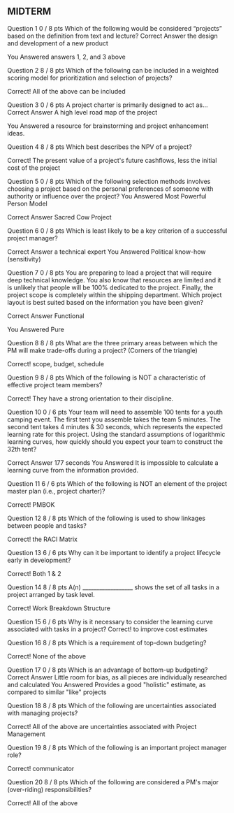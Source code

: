 ## MIDTERM

Question 1
0 / 8 pts
Which of the following would be considered “projects” based on the definition from text and lecture?
Correct Answer
  the design and development of a new product

You Answered
  answers 1, 2, and 3 above

Question 2
8 / 8 pts
Which of the following can be included in a weighted scoring model for prioritization and selection of projects?

Correct!
  All of the above can be included


Question 3
0 / 6 pts
A project charter is primarily designed to act as...
Correct Answer
  A high level road map of the project

You Answered
  a resource for brainstorming and project enhancement ideas.


Question 4
8 / 8 pts
Which best describes the NPV of a project?

Correct!
  The present value of a project's future cashflows, less the initial cost of the project


Question 5
0 / 8 pts
Which of the following selection methods involves choosing a project based on the personal preferences of someone with authority or influence over the project?
You Answered
  Most Powerful Person Model

Correct Answer
  Sacred Cow Project


Question 6
0 / 8 pts
Which is least likely to be a key criterion of a successful project manager?

Correct Answer
  a technical expert
You Answered
  Political know-how (sensitivity)

Question 7
0 / 8 pts
You are preparing to lead a project that will require deep technical knowledge. You also know that resources are limited and it is unlikely that people will be 100% dedicated to the project. Finally, the project scope is completely within the shipping department. Which project layout is best suited based on the information you have been given?

Correct Answer
  Functional

You Answered
  Pure


Question 8
8 / 8 pts
What are the three primary areas between which the PM will make trade-offs during a project? (Corners of the triangle)

Correct!
  scope, budget, schedule


Question 9
8 / 8 pts
Which of the following is NOT a characteristic of effective project team members?

Correct!
  They have a strong orientation to their discipline.


Question 10
0 / 6 pts
Your team will need to assemble 100 tents for a youth camping event. The first tent you assemble takes the team 5 minutes. The second tent takes 4 minutes & 30 seconds, which represents the expected learning rate for this project. Using the standard assumptions of logarithmic learning curves, how quickly should you expect your team to construct the 32th tent?

Correct Answer
  177 seconds
You Answered
  It is impossible to calculate a learning curve from the information provided.

Question 11
6 / 6 pts
Which of the following is NOT an element of the project master plan (i.e., project charter)?

Correct!
  PMBOK


Question 12
8 / 8 pts
Which of the following is used to show linkages between people and tasks?

Correct!
  the RACI Matrix


Question 13
6 / 6 pts
Why can it be important to identify a project lifecycle early in development?

Correct!
  Both 1 & 2


Question 14
8 / 8 pts
A(n) __________________ shows the set of all tasks in a project arranged by task level.

Correct!
  Work Breakdown Structure


Question 15
6 / 6 pts
Why is it necessary to consider the learning curve associated with tasks in a project?
Correct!
  to improve cost estimates


Question 16
8 / 8 pts
Which is a requirement of top-down budgeting?

Correct!
  None of the above

Question 17
0 / 8 pts
Which is an advantage of bottom-up budgeting?
Correct Answer
  Little room for bias, as all pieces are individually researched and calculated
You Answered
  Provides a good "holistic" estimate, as compared to similar "like" projects


Question 18
8 / 8 pts
Which of the following are uncertainties associated with managing projects?

Correct!
  All of the above are uncertainties associated with Project Management

Question 19
8 / 8 pts
Which of the following is an important project manager role?

Correct!
  communicator

Question 20
8 / 8 pts
Which of the following are considered a PM's major (over-riding) responsibilities?

Correct!
  All of the above
